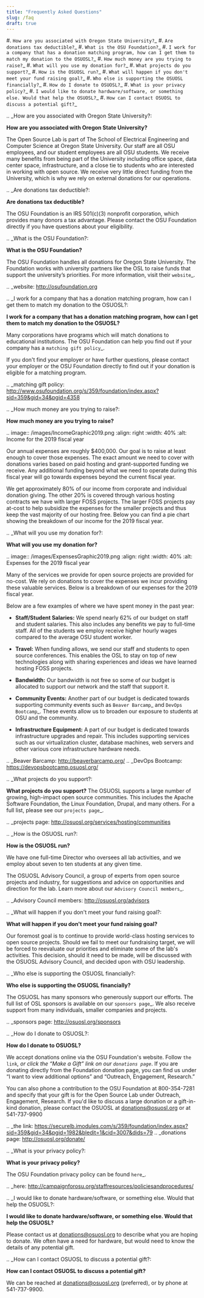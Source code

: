 ```yaml
---
title: "Frequently Asked Questions"
slug: /faq
draft: true
---
```


#. `How are you associated with Oregon State University?`_
#. `Are donations tax deductible?`_
#. `What is the OSU Foundation?`_
#. `I work for a company that has a donation matching program, how can I get
   them to match my donation to the OSUOSL?`_
#. `How much money are you trying to raise?`_
#. `What will you use my donation for?`_
#. `What projects do you support?`_
#. `How is the OSUOSL run?`_
#. `What will happen if you don't meet your fund raising goal?`_
#. `Who else is supporting the OSUOSL financially?`_
#. `How do I donate to OSUOSL?`_
#. `What is your privacy policy?`_
#. `I would like to donate hardware/software, or something else. Would that help
   the OSUOSL?`_
#. `How can I contact OSUOSL to discuss a potential gift?`_

.. _How are you associated with Oregon State University?:

**How are you associated with Oregon State University?**

The Open Source Lab is part of The School of Electrical Engineering and Computer Science at Oregon State University.
Our staff are all OSU employees, and our student employees are all OSU students. We receive many benefits from being
part of the University including office space, data center space, infrastructure, and a close tie to students who are
interested in working with open source. We receive very little direct funding from the University, which is why we rely
on external donations for our operations.

.. _Are donations tax deductible?:

**Are donations tax deductible?**

The OSU Foundation is an IRS 501(c)(3) nonprofit corporation, which provides many donors a tax advantage. Please
contact the OSU Foundation directly if you have questions about your eligibility.

.. _What is the OSU Foundation?:

**What is the OSU Foundation?**

The OSU Foundation handles all donations for Oregon State University. The Foundation works with university partners
like the OSL to raise funds that support the university’s priorities. For more information, visit their `website`_.

.. _website: http://osufoundation.org


.. _I work for a company that has a donation matching program, how can I get them to match my donation to the OSUOSL?:

**I work for a company that has a donation matching program, how can I get them to match my donation to the OSUOSL?**

Many corporations have programs which will match donations to educational institutions. The OSU Foundation can help you
find out if your company has a `matching gift policy`_.

If you don't find your employer or have further questions, please contact your employer or the OSU Foundation directly
to find out if your donation is eligible for a matching program.

.. _matching gift policy: http://www.osufoundation.org/s/359/foundation/index.aspx?sid=359&gid=34&pgid=4358

.. _How much money are you trying to raise?:

**How much money are you trying to raise?**

.. image:: /images/IncomeGraphic2019.png
    :align: right
    :width: 40%
    :alt: Income for the 2019 fiscal year

Our annual expenses are roughly $400,000. Our goal is to raise at least enough to cover those expenses. The exact
amount we need to cover with donations varies based on paid hosting and grant-supported funding we receive. Any
additional funding beyond what we need to operate during this fiscal year will go towards expenses beyond the current
fiscal year.

We get approximately 80% of our income from corporate and individual donation giving. The other 20% is covered through
various hosting contracts we have with larger FOSS projects. The larger FOSS projects pay at-cost to help subsidize the
expenses for the smaller projects and thus keep the vast majority of our hosting free. Below you can find a pie chart
showing the breakdown of our income for the 2019 fiscal year.

.. _What will you use my donation for?:

**What will you use my donation for?**

.. image:: /images/ExpensesGraphic2019.png
    :align: right
    :width: 40%
    :alt: Expenses for the 2019 fiscal year

Many of the services we provide for open source projects are provided for no-cost. We rely on donations to cover the
expenses we incur providing these valuable services. Below is a breakdown of our expenses for the 2019 fiscal year.

Below are a few examples of where we have spent money in the past year:

* **Staff/Student Salaries:** We spend nearly 62% of our budget on staff and student salaries. This also includes any
  benefits we pay to full-time staff.  All of the students we employ receive higher hourly wages compared to the
  average OSU student worker.

* **Travel:** When funding allows, we send our staff and students to open source conferences. This enables the OSL to
  stay on top of new technologies along with sharing experiences and ideas we have learned hosting FOSS projects.

* **Bandwidth:** Our bandwidth is not free so some of our budget is allocated to support our network and the staff that
  support it.

* **Community Events:** Another part of our budget is dedicated towards supporting community events such as `Beaver
  Barcamp`_ and `DevOps Bootcamp`_.  These events allow us to broaden our exposure to students at OSU and the
  community.

* **Infrastructure Equipment:** A part of our budget is dedicated towards infrastructure upgrades and repair. This
  includes supporting services such as our virtualization cluster, database machines, web servers and other various
  core infrastructure hardware needs.

.. _Beaver Barcamp: http://beaverbarcamp.org/
.. _DevOps Bootcamp: https://devopsbootcamp.osuosl.org/

.. _What projects do you support?:

**What projects do you support?**
The OSUOSL supports a large number of growing, high-impact open source communities. This includes the Apache Software
Foundation, the Linux Foundation, Drupal, and many others. For a full list, please see our `projects page`_.

.. _projects page: http://osuosl.org/services/hosting/communities

.. _How is the OSUOSL run?:

**How is the OSUOSL run?**

We have one full-time Director who oversees all lab activities, and we employ about seven to ten students at any
given time.

The OSUOSL Advisory Council, a group of experts from open source projects and industry, for suggestions and advice on
opportunities and direction for the lab.  Learn more about our `Advisory Council members`_.

.. _Advisory Council members: http://osuosl.org/advisors

.. _What will happen if you don't meet your fund raising goal?:

**What will happen if you don't meet your fund raising goal?**

Our foremost goal is to continue to provide world-class hosting services to open source projects. Should we fail to
meet our fundraising target, we will be forced to reevaluate our priorities and eliminate some of the lab's activities.
This decision, should it need to be made, will be discussed with the OSUOSL Advisory Council, and decided upon with OSU
leadership.

.. _Who else is supporting the OSUOSL financially?:

**Who else is supporting the OSUOSL financially?**

The OSUOSL has many sponsors who generously support our efforts. The full list of OSL sponsors is available on our
`sponsors page`_.  We also receive support from many individuals, smaller companies and projects.

.. _sponsors page: http://osuosl.org/sponsors


.. _How do I donate to OSUOSL?:

**How do I donate to OSUOSL?**

We accept donations online via the OSU Foundation's website. Follow `the link`_, or click the “Make a Gift” link on our
`donations page`_. If you are donating directly from the Foundation donation page, you can find us under “I want to
view additional options” and “Outreach, Engagement, Research.”

You can also phone a contribution to the OSU Foundation at 800-354-7281 and specify that your gift is for the Open
Source Lab under Outreach, Engagement, Research. If you'd like to discuss a large donation or a gift-in-kind donation,
please contact the OSUOSL at donations@osuosl.org or at 541-737-9900

.. _the link: https://securelb.imodules.com/s/359/foundation/index.aspx?sid=359&gid=34&pgid=1982&bledit=1&cid=3007&dids=79
.. _donations page: http://osuosl.org/donate/

.. _What is your privacy policy?:

**What is your privacy policy?**

The OSU Foundation privacy policy can be found `here`_.

.. _here: http://campaignforosu.org/staffresources/policiesandprocedures/

.. _I would like to donate hardware/software, or something else. Would that help the OSUOSL?:

**I would like to donate hardware/software, or something else. Would that help the OSUOSL?**

Please contact us at donations@osuosl.org to describe what you are hoping to donate. We often have a need for hardware,
but would need to know the details of any potential gift.

.. _How can I contact OSUOSL to discuss a potential gift?:

**How can I contact OSUOSL to discuss a potential gift?**

We can be reached at donations@osuosl.org (preferred), or by phone at 541-737-9900.